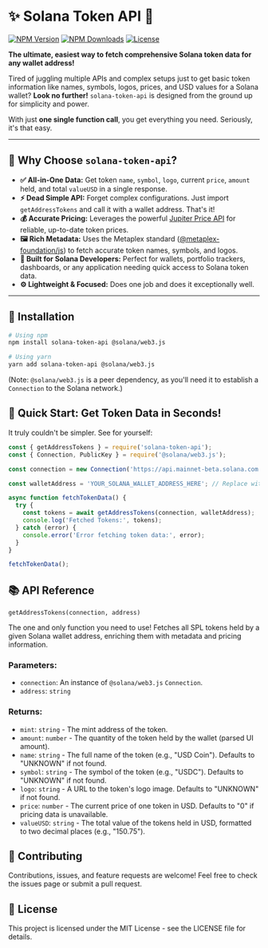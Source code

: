 # ✨ Solana Token API 🚀

[![NPM Version](https://img.shields.io/npm/v/solana-token-api.svg)](https://www.npmjs.com/package/solana-token-api) 
[![NPM Downloads](https://img.shields.io/npm/dm/solana-token-api.svg)](https://www.npmjs.com/package/solana-token-api)
[![License](https://img.shields.io/npm/l/solana-token-api.svg)](LICENSE)

**The ultimate, easiest way to fetch comprehensive Solana token data for any wallet address!**

Tired of juggling multiple APIs and complex setups just to get basic token information like names, symbols, logos, prices, and USD values for a Solana wallet? **Look no further!** `solana-token-api` is designed from the ground up for simplicity and power.

With just **one single function call**, you get everything you need. Seriously, it's that easy.

---

## 🤔 Why Choose `solana-token-api`?

*   **✅ All-in-One Data:** Get token `name`, `symbol`, `logo`, current `price`, `amount` held, and total `valueUSD` in a single response.
*   **⚡️ Dead Simple API:** Forget complex configurations. Just import `getAddressTokens` and call it with a wallet address. That's it!
*   **💰 Accurate Pricing:** Leverages the powerful [Jupiter Price API](https://quote-api.jup.ag/v6/price) for reliable, up-to-date token prices.
*   **🖼️ Rich Metadata:** Uses the Metaplex standard ([@metaplex-foundation/js](https://github.com/metaplex-foundation/js)) to fetch accurate token names, symbols, and logos.
*   **🚀 Built for Solana Developers:** Perfect for wallets, portfolio trackers, dashboards, or any application needing quick access to Solana token data.
*   **⚙️ Lightweight & Focused:** Does one job and does it exceptionally well.

---

## 💾 Installation

```bash
# Using npm
npm install solana-token-api @solana/web3.js

# Using yarn
yarn add solana-token-api @solana/web3.js
```

(Note: `@solana/web3.js` is a peer dependency, as you'll need it to establish a `Connection` to the Solana network.)

## 🚀 Quick Start: Get Token Data in Seconds!
It truly couldn't be simpler. See for yourself:

```javascript
const { getAddressTokens } = require('solana-token-api');
const { Connection, PublicKey } = require('@solana/web3.js');

const connection = new Connection('https://api.mainnet-beta.solana.com', 'confirmed');

const walletAddress = 'YOUR_SOLANA_WALLET_ADDRESS_HERE'; // Replace with actual address

async function fetchTokenData() {
  try {
    const tokens = await getAddressTokens(connection, walletAddress);
    console.log('Fetched Tokens:', tokens);
  } catch (error) {
    console.error('Error fetching token data:', error);
  }
}

fetchTokenData();
```

## 📚 API Reference
`getAddressTokens(connection, address)`

The one and only function you need to use! Fetches all SPL tokens held by a given Solana wallet address, enriching them with metadata and pricing information.

### Parameters:
- `connection`: An instance of `@solana/web3.js` `Connection`.
- `address`: `string` 

### Returns: 
- `mint`: `string` - The mint address of the token.
- `amount`: `number` - The quantity of the token held by the wallet (parsed UI amount).
- `name`: `string` - The full name of the token (e.g., "USD Coin"). Defaults to "UNKNOWN" if not found.
- `symbol`: `string` - The symbol of the token (e.g., "USDC"). Defaults to "UNKNOWN" if not found.
- `logo`: `string` - A URL to the token's logo image. Defaults to "UNKNOWN" if not found.
- `price`: `number` - The current price of one token in USD. Defaults to "0" if pricing data is unavailable.
- `valueUSD`: `string` - The total value of the tokens held in USD, formatted to two decimal places (e.g., "150.75").


## 🙌 Contributing
Contributions, issues, and feature requests are welcome! Feel free to check the issues page or submit a pull request.

## 📄 License
This project is licensed under the MIT License - see the LICENSE file for details.

